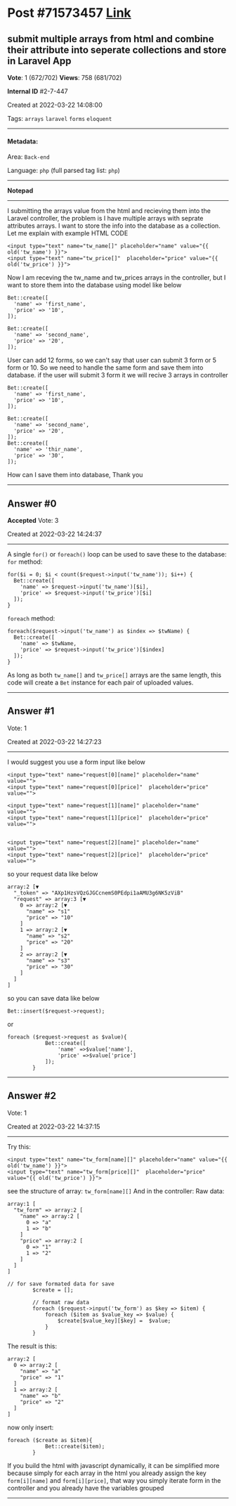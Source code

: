 
# Post \#71573457 [Link](https://stackoverflow.com/questions/71573457/)

## submit multiple arrays from html and combine their attribute into seperate collections and store in Laravel App

**Vote**: 1 (672/702) **Views**: 758 (681/702) 

**Internal ID** \#2-7-447

Created at 2022-03-22 14:08:00

Tags: `arrays` `laravel` `forms` `eloquent`

----------

#### Metadata:

Area: `Back-end`

Language: `php` (full parsed tag list: `php`)

----------

**Notepad**


----------

I submitting the arrays value from the html and recieving them into the Laravel controller, the problem is I have multiple arrays with seprate attributes arrays. I want to store the info into the database as a collection. Let me explain with example
HTML CODE
```
<input type="text" name="tw_name[]" placeholder="name" value="{{ old('tw_name') }}">
<input type="text" name="tw_price[]"  placeholder="price" value="{{ old('tw_price') }}">
```

Now I am receving the tw_name and tw_prices arrays in the controller, but I want to store them into the database using model like below
```
Bet::create([
  'name' => 'first_name',
  'price' => '10',
]);

Bet::create([
  'name' => 'second_name',
  'price' => '20',
]);
```

User can add 12 forms, so we can't say that user can submit 3 form or 5 form or 10. So we need to handle the same form and save them into database.
if the user will submit 3 form it we will recive 3 arrays in controller
```
Bet::create([
  'name' => 'first_name',
  'price' => '10',
]);

Bet::create([
  'name' => 'second_name',
  'price' => '20',
]);
Bet::create([
  'name' => 'thir_name',
  'price' => '30',
]);
```

How can I save them into database, Thank you


----------
        
## Answer \#0

**Accepted** Vote: 3

Created at 2022-03-22 14:24:37

------------

A single `for()` or `foreach()` loop can be used to save these to the database:
`for` method:
```
for($i = 0; $i < count($request->input('tw_name')); $i++) {
  Bet::create([
    'name' => $request->input('tw_name')[$i],
    'price' => $request->input('tw_price')[$i]
  ]);
}
```

`foreach` method:
```
foreach($request->input('tw_name') as $index => $twName) {
  Bet::create([
    'name' => $twName,
    'price' => $request->input('tw_price')[$index]
  ]);
}
```

As long as both `tw_name[]` and `tw_price[]` arrays are the same length, this code will create a `Bet` instance for each pair of uploaded values.


------------
    
    
## Answer \#1

 Vote: 1

Created at 2022-03-22 14:27:23

------------

I would suggest you use a form input like below
```
<input type="text" name="request[0][name]" placeholder="name" value="">
<input type="text" name="request[0][price]"  placeholder="price" value="">

<input type="text" name="request[1][name]" placeholder="name" value="">
<input type="text" name="request[1][price]"  placeholder="price" value="">


<input type="text" name="request[2][name]" placeholder="name" value="">
<input type="text" name="request[2][price]"  placeholder="price" value="">
```

so your request data like below
```
array:2 [▼
  "_token" => "AXp1HzsVQzGJGCcnemS0PEdpi1aAMU3g6NK5zViB"
  "request" => array:3 [▼
    0 => array:2 [▼
      "name" => "s1"
      "price" => "10"
    ]
    1 => array:2 [▼
      "name" => "s2"
      "price" => "20"
    ]
    2 => array:2 [▼
      "name" => "s3"
      "price" => "30"
    ]
  ]
]
```

so you can save data like below
```
Bet::insert($request->request);
```

or
```
foreach ($request->request as $value){
            Bet::create([
                'name' =>$value['name'],
                'price' =>$value['price']
            ]);
        }
```



------------
    
    
## Answer \#2

 Vote: 1

Created at 2022-03-22 14:37:15

------------

Try this:
```
<input type="text" name="tw_form[name][]" placeholder="name" value="{{ old('tw_name') }}">
<input type="text" name="tw_form[price][]"  placeholder="price" value="{{ old('tw_price') }}">
```

see the structure of array: `tw_form[name][]`
And in the controller:
Raw data:
```
array:1 [
  "tw_form" => array:2 [
    "name" => array:2 [
      0 => "a"
      1 => "b"
    ]
    "price" => array:2 [
      0 => "1"
      1 => "2"
    ]
  ]
]
```

```
// for save formated data for save
        $create = [];

        // format raw data
        foreach ($request->input('tw_form') as $key => $item) {
            foreach ($item as $value_key => $value) {
                $create[$value_key][$key] =  $value;
            }
        }
```

The result is this:
```
array:2 [
  0 => array:2 [
    "name" => "a"
    "price" => "1"
  ]
  1 => array:2 [
    "name" => "b"
    "price" => "2"
  ]
]
```

now only insert:
```
foreach ($create as $item){
            Bet::create($item);
        }
```

If you build the html with javascript dynamically, it can be simplified more because simply for each array in the html you already assign the key `form[i][name]` and `form[i][price]`, that way you simply iterate form in the controller and you already have the variables grouped


------------
    
    